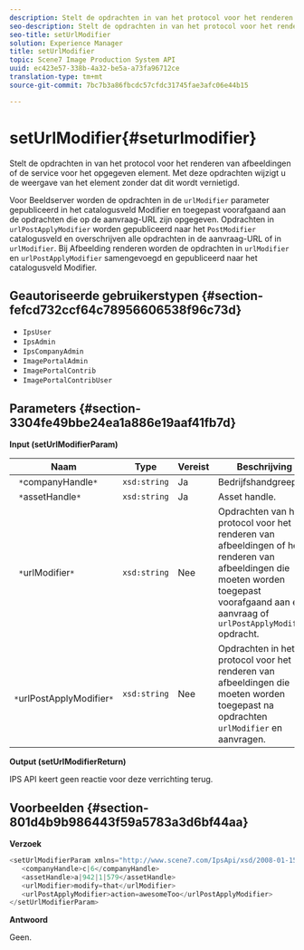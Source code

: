 ```yaml
---
description: Stelt de opdrachten in van het protocol voor het renderen van afbeeldingen of de service voor het opgegeven element. Met deze opdrachten wijzigt u de weergave van het element zonder dat dit wordt vernietigd.
seo-description: Stelt de opdrachten in van het protocol voor het renderen van afbeeldingen of de service voor het opgegeven element. Met deze opdrachten wijzigt u de weergave van het element zonder dat dit wordt vernietigd.
seo-title: setUrlModifier
solution: Experience Manager
title: setUrlModifier
topic: Scene7 Image Production System API
uuid: ec423e57-338b-4a32-be5a-a73fa96712ce
translation-type: tm+mt
source-git-commit: 7bc7b3a86fbcdc57cfdc31745fae3afc06e44b15

---
```



# setUrlModifier{#seturlmodifier}

Stelt de opdrachten in van het protocol voor het renderen van afbeeldingen of de service voor het opgegeven element. Met deze opdrachten wijzigt u de weergave van het element zonder dat dit wordt vernietigd.

Voor Beeldserver worden de opdrachten in de `urlModifier` parameter gepubliceerd in het catalogusveld Modifier en toegepast voorafgaand aan de opdrachten die op de aanvraag-URL zijn opgegeven. Opdrachten in `urlPostApplyModifier` worden gepubliceerd naar het `PostModifier` catalogusveld en overschrijven alle opdrachten in de aanvraag-URL of in `urlModifier`. Bij Afbeelding renderen worden de opdrachten in `urlModifier` en `urlPostApplyModifier` samengevoegd en gepubliceerd naar het catalogusveld Modifier.

## Geautoriseerde gebruikerstypen {#section-fefcd732ccf64c78956606538f96c73d}

* `IpsUser`
* `IpsAdmin`
* `IpsCompanyAdmin`
* `ImagePortalAdmin`
* `ImagePortalContrib`
* `ImagePortalContribUser`

## Parameters {#section-3304fe49bbe24ea1a886e19aaf41fb7d}

**Input (setUrlModifierParam)**

| Naam | Type | Vereist | Beschrijving |
|---|---|---|---|
| ` *`companyHandle`*` | `xsd:string` | Ja | Bedrijfshandgreep. |
| ` *`assetHandle`*` | `xsd:string` | Ja | Asset handle. |
| ` *`urlModifier`*` | `xsd:string` | Nee | Opdrachten van het protocol voor het renderen van afbeeldingen of het renderen van afbeeldingen die moeten worden toegepast voorafgaand aan een aanvraag of `urlPostApplyModifier` opdracht. |
| ` *`urlPostApplyModifier`*` | `xsd:string` | Nee | Opdrachten in het protocol voor het renderen van afbeeldingen die moeten worden toegepast na opdrachten `urlModifier` en aanvragen. |

**Output (setUrlModifierReturn)**

IPS API keert geen reactie voor deze verrichting terug.

## Voorbeelden {#section-801d4b9b986443f59a5783a3d6bf44aa}

**Verzoek**

```java
<setUrlModifierParam xmlns="http://www.scene7.com/IpsApi/xsd/2008-01-15">
   <companyHandle>c|6</companyHandle>
   <assetHandle>a|942|1|579</assetHandle>
   <urlModifier>modify=that</urlModifier>
   <urlPostApplyModifier>action=awesomeToo</urlPostApplyModifier>
</setUrlModifierParam>
```

**Antwoord**

Geen.
